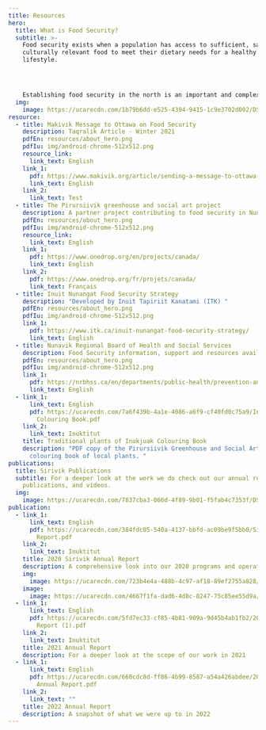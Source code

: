 ```yaml
---
title: Resources
hero:
  title: What is Food Security?
  subtitle: >-
    Food security exists when a population has access to sufficient, safe and
    culturally relevant food to meet their dietary needs for a healthy
    lifestyle.




    Establishing food security in the north is an important and complex task.  We compiled several documents on the topic so you can learn more.
  img:
    image: https://ucarecdn.com/1b79b6dd-e525-4394-9415-1c9e3702d002/DSC02148-Enhanced-NR.jpeg
resource:
  - title: Makivik Message to Ottawa on Food Security
    description: Taqralik Article - Winter 2021
    pdfEn: resources/about_hero.png
    pdfIu: img/android-chrome-512x512.png
    resource_link:
      link_text: English
    link_1:
      pdf: https://www.makivik.org/article/sending-a-message-to-ottawa-about-food-security-in-nunavik/
      link_text: English
    link_2:
      link_text: Test
  - title: The Pirursiivik greenhouse and social art project
    description: A partner project contributing to food security in Nunavik
    pdfEn: resources/about_hero.png
    pdfIu: img/android-chrome-512x512.png
    resource_link:
      link_text: English
    link_1:
      pdf: https://www.onedrop.org/en/projects/canada/
      link_text: English
    link_2:
      pdf: https://www.onedrop.org/fr/projets/canada/
      link_text: Français
  - title: Inuit Nunangat Food Security Strategy
    description: "Developed by Inuit Tapiriit Kanatami (ITK) "
    pdfEn: resources/about_hero.png
    pdfIu: img/android-chrome-512x512.png
    link_1:
      pdf: https://www.itk.ca/inuit-nunangat-food-security-strategy/
      link_text: English
  - title: Nunavik Regional Board of Health and Social Services
    description: Food Security information, support and resources available for Nunavimmiut
    pdfEn: resources/about_hero.png
    pdfIu: img/android-chrome-512x512.png
    link_1:
      pdf: https://nrbhss.ca/en/departments/public-health/prevention-and-health-promotion/food-security
      link_text: English
  - link_1:
      link_text: English
      pdf: https://ucarecdn.com/7a6f439b-4a1e-4086-a6f9-cf40fd0c75a9/Inukjuak
        Colouring Book.pdf
    link_2:
      link_text: Inuktitut
    title: Traditional plants of Inukjuak Colouring Book
    description: "PDF copy of the Pirursiivik Greenhouse and Social Art Project's
      colouring book of local plants. "
publications:
  title: Sirivik Publications
  subtitle: For a deeper look at the work we do check out our annual reports,
    publications, and videos.
  img:
    image: https://ucarecdn.com/7837cba3-066d-4f89-9b01-f5fab4c7353f/DSC04205.jpeg
publication:
  - link_1:
      link_text: English
      pdf: https://ucarecdn.com/384fdc05-540a-4137-bbfd-ac09be9f5bb0/Sirivik Annual
        Report.pdf
    link_2:
      link_text: Inuktitut
    title: 2020 Sirivik Annual Report
    description: A comprehensive look into our 2020 programs and operations
    img:
      image: https://ucarecdn.com/723b4e4a-488b-4c97-af18-89ef2755a828/-/resize/400x300/about_staff_placeholder.jpg
    image:
      image: https://ucarecdn.com/4667f1fa-dad6-4d8c-8247-75c85ee55d9a/fullsizeoutput_759.jpeg
  - link_1:
      link_text: English
      pdf: https://ucarecdn.com/5fd7ec33-cf85-4b81-909a-9d45b4ab1fb2/2021 Annual
        Report (1).pdf
    link_2:
      link_text: Inuktitut
    title: 2021 Annual Report
    description: For a deeper look at the scope of our work in 2021
  - link_1:
      link_text: English
      pdf: https://ucarecdn.com/660cdc8d-ff86-4b99-8587-a54a426abdee/2022 Sirivik
        Annual Report.pdf
    link_2:
      link_text: ""
    title: 2022 Annual Report
    description: A snapshot of what we were up to in 2022
---
```

